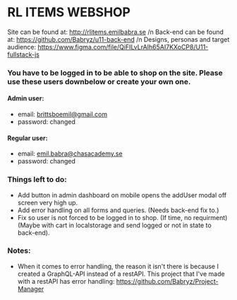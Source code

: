 # RL ITEMS WEBSHOP

Site can be found at: http://rlitems.emilbabra.se /n
Back-end can be found at: https://github.com/Babryz/u11-back-end /n
Designs, personas and target audience: https://www.figma.com/file/QiFILvLrAIh65AI7KXoCP8/U11-fullstack-js

### You have to be logged in to be able to shop on the site. Please use these users downbelow or create your own one.

#### Admin user:

- email: brittsboemil@gmail.com
- password: changed

#### Regular user:

- email: emil.babra@chasacademy.se
- password: changed

### Things left to do:

- Add button in admin dashboard on mobile opens the addUser modal off screen very high up.
- Add error handling on all forms and queries. (Needs back-end fix to.)
- Fix so user is not forced to be logged in to shop. (If time, no requirment)(Maybe with cart in localstorage and send logged or not in state to back-end).

### Notes:

- When it comes to error handling, the reason it isn't there is because I created a GraphQL-API instead of a restAPI. This project that I've made with a restAPI has error handling: https://github.com/Babryz/Project-Manager
